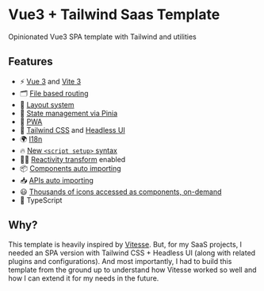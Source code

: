 # Vue3 + Tailwind Saas Template

Opinionated Vue3 SPA template with Tailwind and utilities

## Features

- ⚡️ [Vue 3](https://github.com/vuejs/core) and [Vite 3](https://github.com/vitejs/vite)
- 🗂 [File based routing](https://github.com/hannoeru/vite-plugin-pages)
- 📑 [Layout system](https://github.com/JohnCampionJr/vite-plugin-vue-layouts)
- 🍍 [State management via Pinia](https://pinia.vuejs.org/)
- 📲 [PWA](https://github.com/antfu/vite-plugin-pwa)
- 🎨 [Tailwind CSS](https://tailwindcss.com/) and [Headless UI](https://headlessui.com/)
- 🌍 [I18n](https://github.com/intlify/vue-i18n-next)
- 🔥 [New `<script setup>` syntax](https://github.com/vuejs/rfcs/pull/227)
- 🤙🏻 [Reactivity transform](https://vuejs.org/guide/extras/reactivity-transform.html) enabled
- 📦 [Components auto importing](https://github.com/antfu/unplugin-vue-components)
- 📥 [APIs auto importing](https://github.com/antfu/unplugin-auto-import)
- 😃 [Thousands of icons accessed as components, on-demand](https://github.com/antfu/unplugin-icons)
- 🦾 TypeScript

## Why?

This template is heavily inspired by [Vitesse](https://github.com/antfu/vitesse). But, for my SaaS projects, I needed an SPA version with Tailwind CSS + Headless UI (along with related plugins and configurations). And most importantly, I had to build this template from the ground up to understand how Vitesse worked so well and how I can extend it for my needs in the future.
